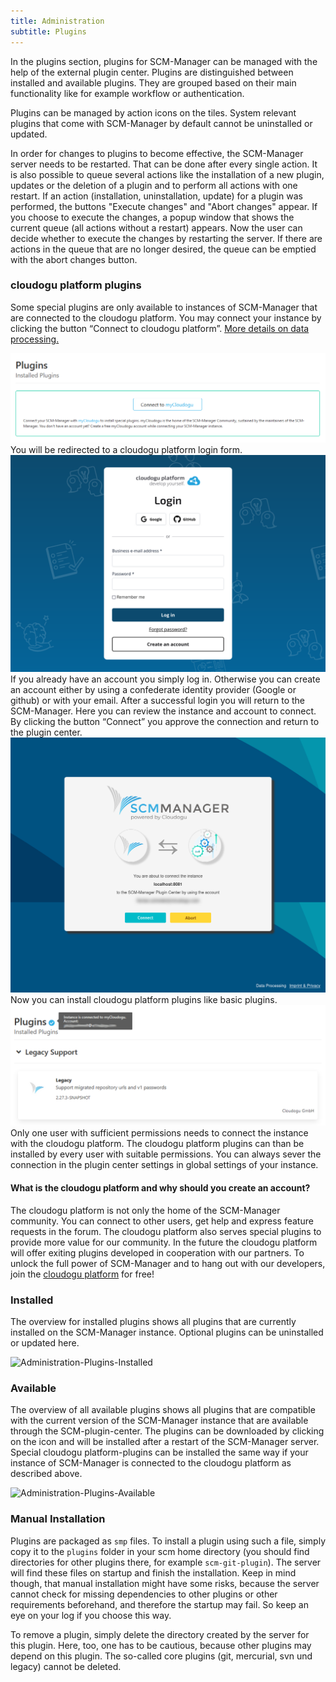 ```yaml
---
title: Administration
subtitle: Plugins
---
```

In the plugins section, plugins for SCM-Manager can be managed with the help of the external plugin center. Plugins are distinguished between installed and available plugins. They are grouped based on their main functionality like for example workflow or authentication.

Plugins can be managed by action icons on the tiles. System relevant plugins that come with SCM-Manager by default cannot be uninstalled or updated.

In order for changes to plugins to become effective, the SCM-Manager server needs to be restarted. That can be done after every single action. It is also possible to queue several actions like the installation of a new plugin, updates or the deletion of a plugin and to perform all actions with one restart. If an action (installation, uninstallation, update) for a plugin was performed, the buttons "Execute changes" and "Abort changes"  appear. If you choose to execute  the changes, a popup window that shows the current queue (all actions without a restart) appears. Now the user can decide whether to execute the changes by restarting the server. If there are actions in the queue that are no longer desired, the queue can be emptied with the abort changes button.

### cloudogu platform plugins
Some special plugins are only available to instances of SCM-Manager that are connected to the cloudogu platform. You may connect your instance by clicking the button “Connect to cloudogu platform”.
[More details on data processing.](https://scm-manager.org/data-processing)

![Plugin-center not connected](assets/administration-plugin-center-not-connected.png)
You will be redirected to a cloudogu platform login form. 
![cloudogu platform-Login-Form](assets/cloudogu-platform-login.png)
If you already have an account you simply log in. Otherwise you can create an account either by using a confederate identity provider (Google or github) or with your email.
After a successful login you will return to the SCM-Manager. Here you can review the instance and account to connect. By clicking the button “Connect” you approve the connection and return to the plugin center. 
![Confirmation of connection](assets/administration-cloudogu-platform-confirmation.png)
Now you can install cloudogu platform plugins like basic plugins.
![Plugin-center connected with the cloudogu platform](assets/administration-plugin-center-connected.png)
Only one user with sufficient permissions needs to connect the instance with the cloudogu platform. The cloudogu platform plugins can than be installed by every user with suitable permissions.
You can always sever the connection in the plugin center settings in global settings of your instance.

#### What is the cloudogu platform and why should you create an account?
The cloudogu platform is not only the home of the SCM-Manager community. You can connect to other users, get help and express feature requests in the forum. 
The cloudogu platform also serves special plugins to provide more value for our community. In the future the cloudogu platform will offer exiting plugins developed in cooperation with our partners.
To unlock the full power of SCM-Manager and to hang out with our developers, join the [cloudogu platform](https://platform.cloudogu.com/) for free! 

### Installed
The overview for installed plugins shows all plugins that are currently installed on the SCM-Manager instance. Optional plugins can be uninstalled or updated here.

![Administration-Plugins-Installed](assets/administration-plugins-installed.png)

### Available
The overview of all available plugins shows all plugins that are compatible with the current version of the SCM-Manager instance that are available through the SCM-plugin-center. The plugins can be downloaded by clicking on the icon and will be installed after a restart of the SCM-Manager server.
Special cloudogu platform-plugins can be installed the same way if your instance of SCM-Manager is connected to the cloudogu platform as described above.

![Administration-Plugins-Available](assets/administration-plugins-available.png)

### Manual Installation
Plugins are packaged as `smp` files. To install a plugin using such a file, simply copy it to the `plugins`
folder in your scm home directory (you should find directories for other plugins there, for example `scm-git-plugin`).
The server will find these files on startup and finish the installation. Keep in mind though, that manual installation
might have some risks, because the server cannot check for missing dependencies to other plugins or other requirements
beforehand, and therefore the startup may fail. So keep an eye on your log if you choose this way.

To remove a plugin, simply delete the directory created by the server for this plugin. Here, too, one has to be
cautious, because other plugins may depend on this plugin. The so-called core plugins (git, mercurial, svn und legacy)
cannot be deleted.
